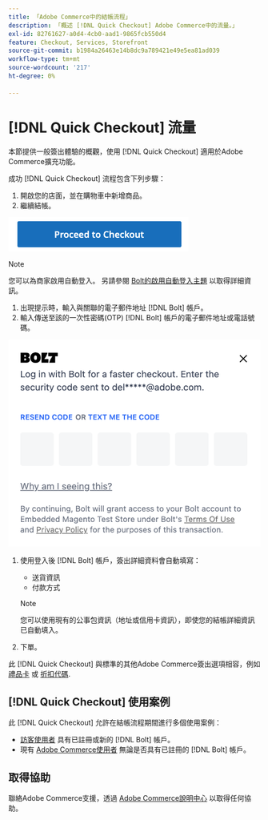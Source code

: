 ```yaml
---
title: 「Adobe Commerce中的結帳流程」
description: 「概述 [!DNL Quick Checkout] Adobe Commerce中的流量。」
exl-id: 82761627-a0d4-4cb0-aad1-9865fcb550d4
feature: Checkout, Services, Storefront
source-git-commit: b1984a26463e14b8dc9a789421e49e5ea81ad039
workflow-type: tm+mt
source-wordcount: '217'
ht-degree: 0%

---
```


# [!DNL Quick Checkout] 流量

本節提供一般簽出體驗的概觀，使用 [!DNL Quick Checkout] 適用於Adobe Commerce擴充功能。

成功 [!DNL Quick Checkout] 流程包含下列步驟：

1. 開啟您的店面，並在購物車中新增商品。
1. 繼續結帳。

![簽出](assets/proceed-checkout.png)

>[!NOTE]
>
> 您可以為商家啟用自動登入。 另請參閱 [Bolt的啟用自動登入主題](https://help.bolt.com/products/embedded/direct-api/auto-login/) 以取得詳細資訊。

1. 出現提示時，輸入與關聯的電子郵件地址 [!DNL Bolt] 帳戶。
1. 輸入傳送至該的一次性密碼(OTP) [!DNL Bolt] 帳戶的電子郵件地址或電話號碼。

![OTP快顯視窗](assets/new-logo-otp-email.png)

1. 使用登入後 [!DNL Bolt] 帳戶，簽出詳細資料會自動填寫：

   - 送貨資訊
   - 付款方式

   >[!NOTE]
   >
   > 您可以使用現有的公事包資訊（地址或信用卡資訊），即使您的結帳詳細資訊已自動填入。

1. 下單。

此 [!DNL Quick Checkout] 與標準的其他Adobe Commerce簽出選項相容，例如 [禮品卡](https://docs.magento.com/user-guide/catalog/product-gift-card.html) 或 [折扣代碼](https://docs.magento.com/user-guide/marketing/price-rules-cart-coupon.html).

## [!DNL Quick Checkout] 使用案例

此 [!DNL Quick Checkout] 允許在結帳流程期間進行多個使用案例：

- [訪客使用者](../quick-checkout/checkout-bolt.md) 具有已註冊或新的 [!DNL Bolt] 帳戶。
- 現有 [Adobe Commerce使用者](../quick-checkout/checkout-adobe-commerce.md) 無論是否具有已註冊的 [!DNL Bolt] 帳戶。

## 取得協助

聯絡Adobe Commerce支援，透過 [Adobe Commerce說明中心](https://experienceleague.adobe.com/docs/commerce-knowledge-base/kb/overview.html) 以取得任何協助。
